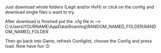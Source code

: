 Just download whole folders (Legit and/or HvH) or click on the config and download single files u want to try.

After download is finished put the .cfg file in -->  C:\Users\YOURNAME\AppData\Roaming\RANDOM_NAMED_FOLDER\RANDOM_NAMED_FOLDER 

Then go back into Game, refresh Configlist, choose the Config and press load.
Now have fun :D
